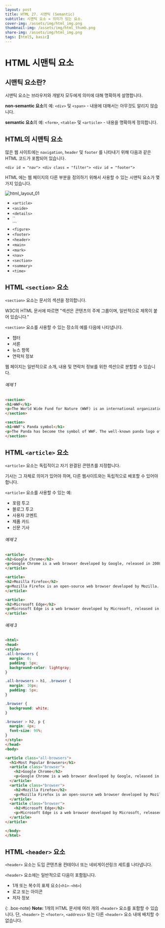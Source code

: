```yaml
---
layout: post
title: HTML 27. 시맨틱 (Semantic)
subtitle: 시맨틱 요소 = 의미가 있는 요소.
cover-img: /assets/img/html_img.png
thumbnail-img: /assets/img/html_thumb.png
share-img: /assets/img/html_img.png
tags: [html5, basic]
---
```


# HTML 시맨틱 요소

## 시맨틱 요소란?

시맨틱 요소는 브라우저와 개발자 모두에게 의미에 대해 명확하게 설명합니다.

**non-semantic 요소**의 예: ```<div>``` 및 ```<span>``` - 내용에 대해서는 아무것도 알리지 않습니다.

**semantic 요소**의 예: ```<form>```, ```<table>``` 및 ```<article>``` - 내용을 명확하게 정의합니다.

## HTML의 시맨틱 요소

많은 웹 사이트에는 ```navigation```, ```header``` 및 ```footer``` 를 나타내기 위해 다음과 같은 HTML 코드가 포함되어 있습니다.

```<div id = "nav"> <div class = "filter"> <div id = "footer">```

HTML 에는 웹 페이지의 다른 부분을 정의하기 위해서 사용할 수 있는 시맨틱 요소가 몇 가지 있습니다.

![html_layout_01](https://github.com/devJiraynor/devJiraynor.github.io/blob/master/assets/img/html/html_layout_01.gif?raw=true)

+ ```<article>```
+ ```<aside>```
+ ```<details>```
+ ``<figcaption>```
+ ```<figure>```
+ ```<footer>```
+ ```<header>```
+ ```<main>```
+ ```<mark>```
+ ```<nav>```
+ ```<section>```
+ ```<summary>```
+ ```<time>```

## HTML ```<section>``` 요소

```<section>``` 요소는 문서의 섹션을 정의합니다.

W3C의 HTML 문서에 따르면 "섹션은 콘텐츠의 주제 그룹이며, 일반적으로 제목이 붙어 있습니다."

```<section>``` 요소를 사용할 수 있는 장소의 예를 다음에 나타냅니다.

+ 챕터
+ 서론
+ 뉴스 항목
+ 연락처 정보

웹 페이지는 일반적으로 소개, 내용 및 연락처 정보를 위한 섹션으로 분할할 수 있습니다.

###### 예제 1

```html
<section>
<h1>WWF</h1>
<p>The World Wide Fund for Nature (WWF) is an international organization working on issues regarding the conservation, research and restoration of the environment, formerly named the World Wildlife Fund. WWF was founded in 1961.</p>
</section>

<section>
<h1>WWF's Panda symbol</h1>
<p>The Panda has become the symbol of WWF. The well-known panda logo of WWF originated from a panda named Chi Chi that was transferred from the Beijing Zoo to the London Zoo in the same year of the establishment of WWF.</p>
</section>
```

## HTML ```<article>``` 요소

```<article>``` 요소는 독립적이고 자기 완결된 콘텐츠를 지정합니다.

기사는 그 자체로 의미가 있어야 하며, 다른 웹사이트와는 독립적으로 배포할 수 있어야 합니다.

```<article>``` 요소를 사용할 수 있는 예:

+ 포럼 투고
+ 블로그 투고
+ 사용자 코멘트
+ 제품 카드
+ 신문 기사

###### 예제 2

```html
<article>
<h2>Google Chrome</h2>
<p>Google Chrome is a web browser developed by Google, released in 2008. Chrome is the world's most popular web browser today!</p>
</article>

<article>
<h2>Mozilla Firefox</h2>
<p>Mozilla Firefox is an open-source web browser developed by Mozilla. Firefox has been the second most popular web browser since January, 2018.</p>
</article>

<article>
<h2>Microsoft Edge</h2>
<p>Microsoft Edge is a web browser developed by Microsoft, released in 2015. Microsoft Edge replaced Internet Explorer.</p>
</article>
```

###### 예제 3

```html
<html>
<head>
<style>
.all-browsers {
  margin: 0;
  padding: 5px;
  background-color: lightgray;
}

.all-browsers > h1, .browser {
  margin: 10px;
  padding: 5px;
}

.browser {
  background: white;
}

.browser > h2, p {
  margin: 4px;
  font-size: 90%;
}
</style>
</head>
<body>

<article class="all-browsers">
  <h1>Most Popular Browsers</h1>
  <article class="browser">
    <h2>Google Chrome</h2>
    <p>Google Chrome is a web browser developed by Google, released in 2008. Chrome is the world's most popular web browser today!</p>
  </article>
  <article class="browser">
    <h2>Mozilla Firefox</h2>
    <p>Mozilla Firefox is an open-source web browser developed by Mozilla. Firefox has been the second most popular web browser since January, 2018.</p>
  </article>
  <article class="browser">
    <h2>Microsoft Edge</h2>
    <p>Microsoft Edge is a web browser developed by Microsoft, released in 2015. Microsoft Edge replaced Internet Explorer.</p>
  </article>
</article>

</body>
</html>
```

## HTML ```<header>``` 요소

```<header>``` 요소는 도입 콘텐츠용 컨테이너 또는 네비게이션링크 세트를 나타냅니다.

```<header>``` 요소에는 일반적으로 다음이 포함됩니다.

+ 1개 또는 복수의 표제 요소(```<h1>-<h6>```)
+ 로고 또는 아이콘
+ 저자 정보

{: .box-note}
**Note:** 1개의 HTML 문서에 여러 개의 ```<header>``` 요소를 포함할 수 있습니다. 단, ```<header>``` 는 ```<footer>```, ```<address>``` 또는 다른 ```<header>``` 요소 내에 배치할 수 없습니다.
